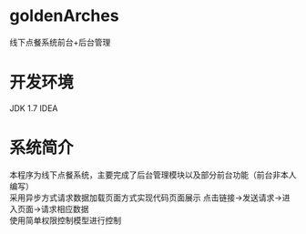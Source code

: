 # goldenArches
线下点餐系统前台+后台管理

# 开发环境
JDK 1.7 IDEA  
# 系统简介
本程序为线下点餐系统，主要完成了后台管理模块以及部分前台功能（前台非本人编写）  
采用异步方式请求数据加载页面方式实现代码页面展示  点击链接->发送请求->进入页面->请求相应数据  
使用简单权限控制模型进行控制
